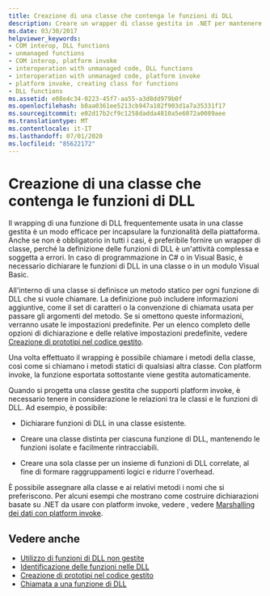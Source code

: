 ```yaml
---
title: Creazione di una classe che contenga le funzioni di DLL
description: Creare un wrapper di classe gestita in .NET per mantenere le funzioni DLL, che consentono di incapsulare le funzionalità della piattaforma.
ms.date: 03/30/2017
helpviewer_keywords:
- COM interop, DLL functions
- unmanaged functions
- COM interop, platform invoke
- interoperation with unmanaged code, DLL functions
- interoperation with unmanaged code, platform invoke
- platform invoke, creating class for functions
- DLL functions
ms.assetid: e08e4c34-0223-45f7-aa55-a3d8dd979b0f
ms.openlocfilehash: b8aa0361ee5213cb947a102f903d1a7a35331f17
ms.sourcegitcommit: e02d17b2cf9c1258dadda4810a5e6072a0089aee
ms.translationtype: MT
ms.contentlocale: it-IT
ms.lasthandoff: 07/01/2020
ms.locfileid: "85622172"
---
```

# <a name="creating-a-class-to-hold-dll-functions"></a>Creazione di una classe che contenga le funzioni di DLL
Il wrapping di una funzione di DLL frequentemente usata in una classe gestita è un modo efficace per incapsulare la funzionalità della piattaforma. Anche se non è obbligatorio in tutti i casi, è preferibile fornire un wrapper di classe, perché la definizione delle funzioni di DLL è un'attività complessa e soggetta a errori. In caso di programmazione in C# o in Visual Basic, è necessario dichiarare le funzioni di DLL in una classe o in un modulo Visual Basic.  
  
 All'interno di una classe si definisce un metodo statico per ogni funzione di DLL che si vuole chiamare. La definizione può includere informazioni aggiuntive, come il set di caratteri o la convenzione di chiamata usata per passare gli argomenti del metodo. Se si omettono queste informazioni, verranno usate le impostazioni predefinite. Per un elenco completo delle opzioni di dichiarazione e delle relative impostazioni predefinite, vedere [Creazione di prototipi nel codice gestito](creating-prototypes-in-managed-code.md).  
  
 Una volta effettuato il wrapping è possibile chiamare i metodi della classe, così come si chiamano i metodi statici di qualsiasi altra classe. Con platform invoke, la funzione esportata sottostante viene gestita automaticamente.  
  
 Quando si progetta una classe gestita che supporti platform invoke, è necessario tenere in considerazione le relazioni tra le classi e le funzioni di DLL. Ad esempio, è possibile:  
  
- Dichiarare funzioni di DLL in una classe esistente.  
  
- Creare una classe distinta per ciascuna funzione di DLL, mantenendo le funzioni isolate e facilmente rintracciabili.  
  
- Creare una sola classe per un insieme di funzioni di DLL correlate, al fine di formare raggruppamenti logici e ridurre l'overhead.  
  
 È possibile assegnare alla classe e ai relativi metodi i nomi che si preferiscono. Per alcuni esempi che mostrano come costruire dichiarazioni basate su .NET da usare con platform invoke, vedere , vedere [Marshalling dei dati con platform invoke](marshaling-data-with-platform-invoke.md).  
  
## <a name="see-also"></a>Vedere anche

- [Utilizzo di funzioni di DLL non gestite](consuming-unmanaged-dll-functions.md)
- [Identificazione delle funzioni nelle DLL](identifying-functions-in-dlls.md)
- [Creazione di prototipi nel codice gestito](creating-prototypes-in-managed-code.md)
- [Chiamata a una funzione di DLL](calling-a-dll-function.md)

